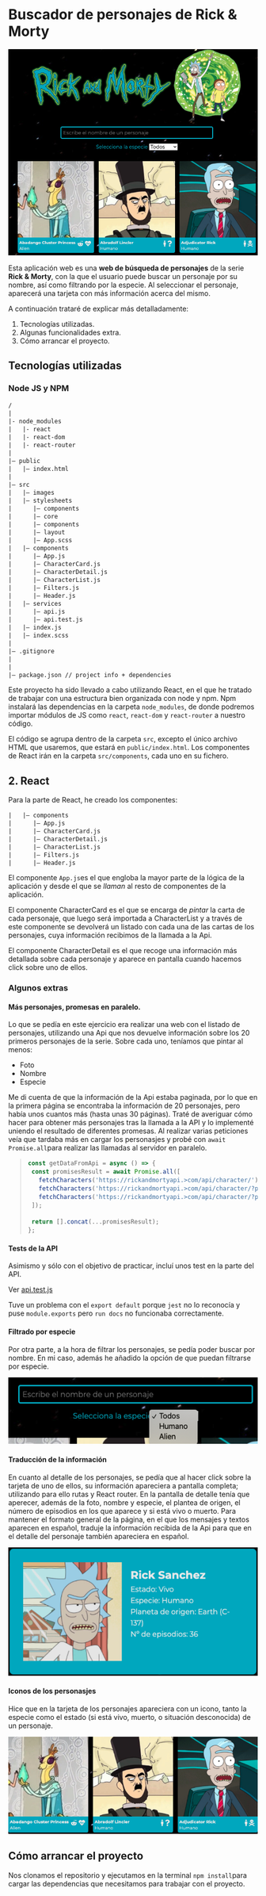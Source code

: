 # Buscador de personajes de **Rick & Morty** 

![readmeImage](./images/readme_title.png)


Esta aplicación web es una **web de búsqueda de personajes** de la serie **Rick & Morty**, con la que el usuario puede buscar un personaje por su nombre, así como filtrando por la especie. Al seleccionar el personaje, aparecerá una tarjeta con más información acerca del mismo.

A continuación trataré de explicar más detalladamente:

1. Tecnologías utilizadas.
2. Algunas funcionalidades extra.
3. Cómo arrancar el proyecto.

## Tecnologías utilizadas

### Node JS y NPM

```
/
|
|- node_modules
|   |- react
|   |- react-dom
|   |- react-router
|
|– public
|   |– index.html   
|
|– src
|   |– images
|   |– stylesheets
|      |– components
|      |– core
|      |– components
|      |– layout
|      |– App.scss
|   |– components
|      |– App.js
|      |– CharacterCard.js
|      |– CharacterDetail.js
|      |– CharacterList.js
|      |– Filters.js
|      |– Header.js
|   |– services
|      |– api.js
|      |– api.test.js
|   |– index.js
|   |– index.scss
|
|– .gitignore
|
|
|– package.json // project info + dependencies

```

Este proyecto ha sido llevado a cabo utilizando React, en el que he tratado de trabajar con una estructura bien organizada con node y npm. Npm instalará las dependencias en la carpeta `node_modules`, de donde podremos importar módulos de JS como `react`, `react-dom` y `react-router` a nuestro código.

El código se agrupa dentro de la carpeta `src`, excepto el único archivo HTML que usaremos, que estará en `public/index.html`. Los componentes de React irán en la carpeta `src/components`, cada uno en su fichero.

## 2. React

Para la parte de React, he creado los componentes: 
```
|   |– components
|      |– App.js
|      |– CharacterCard.js
|      |– CharacterDetail.js
|      |– CharacterList.js
|      |– Filters.js
|      |– Header.js
```
El componente `App.js`es el que engloba la mayor parte de la lógica de la aplicación y desde el que se *llaman* al resto de componentes de la aplicación.

El componente CharacterCard es el que se encarga de *pintar* la carta de cada personaje, que luego será importada a CharacterList y a través de este componente se devolverá un listado con cada una de las cartas de los personajes, cuya información recibimos de la llamada a la Api.

El componente CharacterDetail es el que recoge una información más detallada sobre cada personaje y aparece en pantalla cuando hacemos click sobre uno de ellos.

### Algunos extras

#### Más personajes, promesas en paralelo.

Lo que se pedía en este ejercicio era realizar una web con el listado de personajes, utilizando una Api que nos devuelve información sobre los 20 primeros personajes de la serie. Sobre cada uno, teníamos que pintar al menos: 
- Foto
- Nombre
- Especie

Me di cuenta de que la información de la Api estaba paginada, por lo que en la primera página se encontraba la información de 20 personajes, pero había unos cuantos más (hasta unas 30 páginas). Traté de averiguar cómo hacer para obtener más personajes tras la llamada a la API y lo implementé uniendo el resultado de diferentes promesas.
Al realizar varias peticiones veía que tardaba más en cargar los personasjes y probé con `await Promise.all`para realizar las llamadas al servidor en paralelo.


>```js
>const getDataFromApi = async () => {
>  const promisesResult = await Promise.all([
>    fetchCharacters('https://rickandmortyapi.>com/api/character/'),
>    fetchCharacters('https://rickandmortyapi.>com/api/character/?page=2'),
>    fetchCharacters('https://rickandmortyapi.>com/api/character/?page=3'),
>  ]);
>
>  return [].concat(...promisesResult);
>};
>
>```

#### Tests de la API

Asimismo y sólo con el objetivo de practicar, incluí unos test en la parte del API.

Ver [api.test.js](./src/services/api.test.js)

Tuve un problema con el `export default` porque `jest` no lo reconocía y puse `module.exports` pero `run docs` no funcionaba correctamente.

#### Filtrado por especie

Por otra parte, a la hora de filtrar los personajes, se pedía poder buscar por nombre. En mi caso, además he añadido la opción de que puedan filtrarse por especie.

![specieFilter](./images/specie_filter.png)


#### Traducción de la información

En cuanto al detalle de los personajes, se pedía que al hacer click sobre la tarjeta de uno de ellos, su información apareciera a pantalla completa; utilizando para ello rutas y React router. En la pantalla de detalle tenía que aperecer, además de la foto, nombre y especie, el plantea de origen, el número de episodios en los que aparece y si está vivo o muerto. Para mantener el formato general de la página, en el que los mensajes y textos aparecen en español, traduje la información recibida de la Api para que en el detalle del personaje también apareciera en español.

![detailTranslated](./images/detail_translated.png)

#### Iconos de los personasjes

Hice que en la tarjeta de los personajes apareciera con un icono, tanto la especie como el estado (si está vivo, muerto, o situación desconocida) de un personaje.

![iconInfo](./images/icon_info.png)

## Cómo arrancar el proyecto

Nos clonamos el repositorio y ejecutamos en la terminal `npm install`para cargar las dependencias que necesitamos para trabajar con el proyecto.






